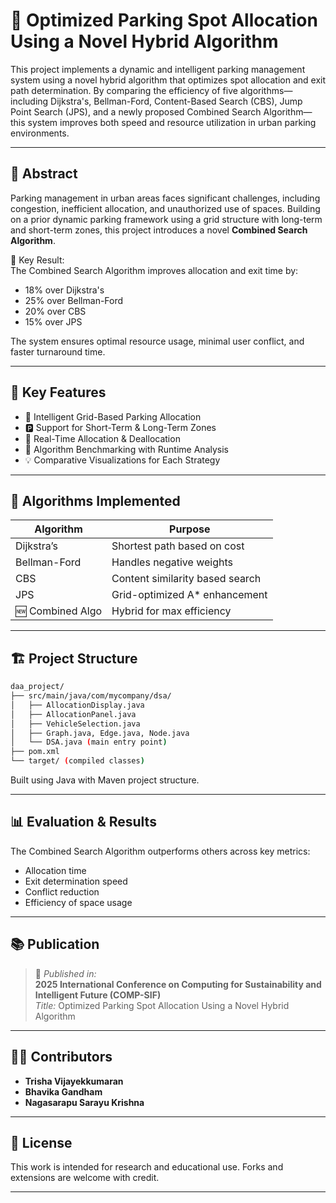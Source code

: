 # 🚗 Optimized Parking Spot Allocation Using a Novel Hybrid Algorithm

This project implements a dynamic and intelligent parking management system using a novel hybrid algorithm that optimizes spot allocation and exit path determination. By comparing the efficiency of five algorithms—including Dijkstra's, Bellman-Ford, Content-Based Search (CBS), Jump Point Search (JPS), and a newly proposed Combined Search Algorithm—this system improves both speed and resource utilization in urban parking environments.

---

## 📄 Abstract

Parking management in urban areas faces significant challenges, including congestion, inefficient allocation, and unauthorized use of spaces. Building on a prior dynamic parking framework using a grid structure with long-term and short-term zones, this project introduces a novel **Combined Search Algorithm**.

📌 Key Result:  
The Combined Search Algorithm improves allocation and exit time by:
- 18% over Dijkstra's
- 25% over Bellman-Ford
- 20% over CBS
- 15% over JPS

The system ensures optimal resource usage, minimal user conflict, and faster turnaround time.

---

## 🚀 Key Features

- 🧭 Intelligent Grid-Based Parking Allocation  
- 🅿️ Support for Short-Term & Long-Term Zones  
- 🔁 Real-Time Allocation & Deallocation  
- 🧠 Algorithm Benchmarking with Runtime Analysis  
- 💡 Comparative Visualizations for Each Strategy

---

## 🧪 Algorithms Implemented

| Algorithm         | Purpose                          |
|------------------|----------------------------------|
| Dijkstra’s        | Shortest path based on cost      |
| Bellman-Ford      | Handles negative weights         |
| CBS               | Content similarity based search  |
| JPS               | Grid-optimized A* enhancement    |
| 🆕 Combined Algo   | Hybrid for max efficiency        |

---

## 🏗️ Project Structure

```bash
daa_project/
├── src/main/java/com/mycompany/dsa/
│   ├── AllocationDisplay.java
│   ├── AllocationPanel.java
│   ├── VehicleSelection.java
│   ├── Graph.java, Edge.java, Node.java
│   └── DSA.java (main entry point)
├── pom.xml
└── target/ (compiled classes)
```

Built using Java with Maven project structure.

---

## 📊 Evaluation & Results

The Combined Search Algorithm outperforms others across key metrics:
- Allocation time
- Exit determination speed
- Conflict reduction
- Efficiency of space usage

---

## 📚 Publication

> 📌 *Published in:*  
> **2025 International Conference on Computing for Sustainability and Intelligent Future (COMP-SIF)**  
> *Title:* Optimized Parking Spot Allocation Using a Novel Hybrid Algorithm

---

## 👨‍💻 Contributors

- **Trisha Vijayekkumaran**  
- **Bhavika Gandham**  
- **Nagasarapu Sarayu Krishna**

---

## 📜 License

This work is intended for research and educational use. Forks and extensions are welcome with credit.

---

